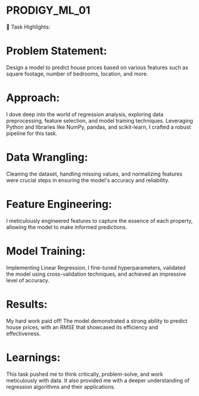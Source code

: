 # PRODIGY_ML_01
📌 Task Highlights:

# Problem Statement: 
Design a model to predict house prices based on various features such as square footage, number of bedrooms, location, and more.

# Approach: 
I dove deep into the world of regression analysis, exploring data preprocessing, feature selection, and model training techniques. Leveraging Python and libraries like NumPy, pandas, and scikit-learn, I crafted a robust pipeline for this task.

# Data Wrangling: 
Cleaning the dataset, handling missing values, and normalizing features were crucial steps in ensuring the model's accuracy and reliability.

# Feature Engineering:
I meticulously engineered features to capture the essence of each property, allowing the model to make informed predictions.

# Model Training:
Implementing Linear Regression, I fine-tuned hyperparameters, validated the model using cross-validation techniques, and achieved an impressive level of accuracy.

# Results:
My hard work paid off! The model demonstrated a strong ability to predict house prices, with an RMSE that showcased its efficiency and effectiveness.
# Learnings:
This task pushed me to think critically, problem-solve, and work meticulously with data. It also provided me with a deeper understanding of regression algorithms and their applications.
